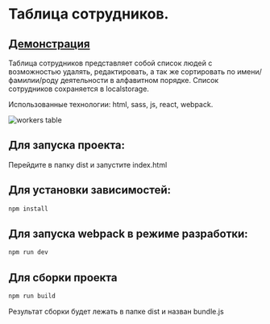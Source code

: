 # Таблица сотрудников. 
## <a href="https://monstradamys.github.io/workerstable/">Демонстрация</a>
Таблица сотрудников представляет собой список людей с возможностью удалять, редактировать, а так же сортировать по имени/фамилии/роду деятельности в алфавитном порядке.
Список сотрудников сохраняется в localstorage.

Использованные технологии: html, sass, js, react, webpack.

![workers table](https://pp.userapi.com/c850232/v850232497/49961/Lnd8oxOxJpk.jpg)
## Для запуска проекта:
Перейдите в папку dist и запустите index.html
## Для установки зависимостей:
```js
npm install
```
## Для запуска webpack в режиме разработки:
```js
npm run dev
```
## Для сборки проекта
```js
npm run build
```
Результат сборки будет лежать в папке dist и назван bundle.js
